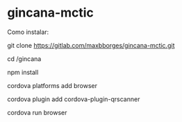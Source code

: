 # gincana-mctic

Como instalar:

git clone https://gitlab.com/maxbborges/gincana-mctic.git

cd /gincana

npm install

cordova platforms add browser

cordova plugin add cordova-plugin-qrscanner

cordova run browser

